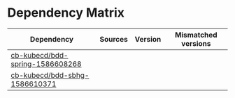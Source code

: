 # Dependency Matrix

Dependency | Sources | Version | Mismatched versions
---------- | ------- | ------- | -------------------
[cb-kubecd/bdd-spring-1586608268](https://github.com/cb-kubecd/bdd-spring-1586608268.git) |  | []() | 
[cb-kubecd/bdd-sbhg-1586610371](https://github.com/cb-kubecd/bdd-sbhg-1586610371.git) |  | []() | 
